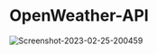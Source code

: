 # OpenWeather-API
<img src="https://i.ibb.co/nPjGdR1/Screenshot-2023-02-25-200459.jpg" alt="Screenshot-2023-02-25-200459" border="0">
